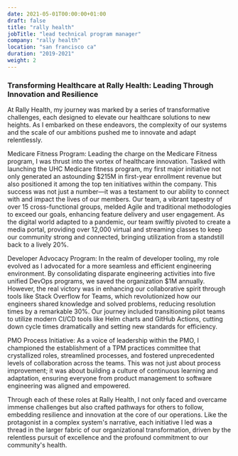 ```yaml
---
date: 2021-05-01T00:00:00+01:00
draft: false
title: "rally health"
jobTitle: "lead technical program manager"
company: "rally health"
location: "san francisco ca"
duration: "2019-2021"
weight: 2
---
```

### Transforming Healthcare at Rally Health: Leading Through Innovation and Resilience

At Rally Health, my journey was marked by a series of transformative challenges, each designed to elevate our healthcare solutions to new heights. As I embarked on these endeavors, the complexity of our systems and the scale of our ambitions pushed me to innovate and adapt relentlessly.

Medicare Fitness Program:
Leading the charge on the Medicare Fitness program, I was thrust into the vortex of healthcare innovation. Tasked with launching the UHC Medicare fitness program, my first major initiative not only generated an astounding $215M in first-year enrollment revenue but also positioned it among the top ten initiatives within the company. This success was not just a number—it was a testament to our ability to connect with and impact the lives of our members. Our team, a vibrant tapestry of over 15 cross-functional groups, melded Agile and traditional methodologies to exceed our goals, enhancing feature delivery and user engagement. As the digital world adapted to a pandemic, our team swiftly pivoted to create a media portal, providing over 12,000 virtual and streaming classes to keep our community strong and connected, bringing utilization from a standstill back to a lively 20%.

Developer Advocacy Program:
In the realm of developer tooling, my role evolved as I advocated for a more seamless and efficient engineering environment. By consolidating disparate engineering activities into five unified DevOps programs, we saved the organization $1M annually. However, the real victory was in enhancing our collaborative spirit through tools like Stack Overflow for Teams, which revolutionized how our engineers shared knowledge and solved problems, reducing resolution times by a remarkable 30%. Our journey included transitioning pilot teams to utilize modern CI/CD tools like Helm charts and GitHub Actions, cutting down cycle times dramatically and setting new standards for efficiency.

PMO Process Initiative:
As a voice of leadership within the PMO, I championed the establishment of a TPM practices committee that crystallized roles, streamlined processes, and fostered unprecedented levels of collaboration across the teams. This was not just about process improvement; it was about building a culture of continuous learning and adaptation, ensuring everyone from product management to software engineering was aligned and empowered.

Through each of these roles at Rally Health, I not only faced and overcame immense challenges but also crafted pathways for others to follow, embedding resilience and innovation at the core of our operations. Like the protagonist in a complex system's narrative, each initiative I led was a thread in the larger fabric of our organizational transformation, driven by the relentless pursuit of excellence and the profound commitment to our community's health.
